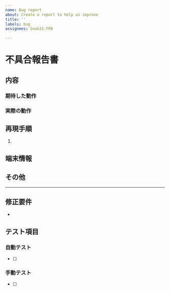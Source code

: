 ```yaml
---
name: Bug report
about: Create a report to help us improve
title: ''
labels: bug
assignees: Snak21-FPB

---
```


# 不具合報告書
## 内容
### 期待した動作

### 実際の動作

## 再現手順
1. 

## 端末情報

## その他

-----
## 修正要件
- 

## テスト項目
### 自動テスト
- [ ] 

### 手動テスト
- [ ]
